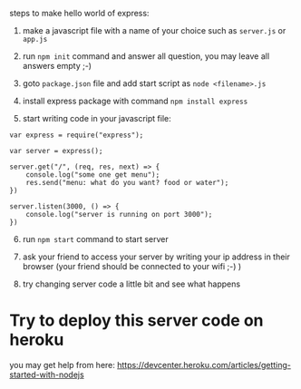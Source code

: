 


steps to make hello world of express:

1) make a javascript file with a name of your choice such as `server.js` or `app.js`

2) run `npm init` command and answer all question, you may leave all answers empty ;-)

3) goto `package.json` file and add start script as `node <filename>.js`

4) install express package with command `npm install express` 

5) start writing code in your javascript file:

```
var express = require("express");

var server = express();

server.get("/", (req, res, next) => {
    console.log("some one get menu");
    res.send("menu: what do you want? food or water");
})

server.listen(3000, () => {
    console.log("server is running on port 3000");
})

```

6) run `npm start` command to start server
7) ask your friend to access your server by writing your ip address in their browser (your friend should be connected to your wifi ;-) )

8) try changing server code a little bit and see what happens

# Try to deploy this server code on heroku
you may get help from here: https://devcenter.heroku.com/articles/getting-started-with-nodejs

